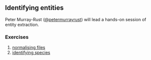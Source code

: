 ## Identifying entities

Peter Murray-Rust ([@petermurrayrust](https://twitter.com/petermurrayrust)) will lead a hands-on session of entity extraction.

### Exercises

1. [normalising files](https://github.com/ContentMine/WellcomeTrust-April2015/blob/master/sessions/02_ami/01_normalisation.md)
2. [identifying species](https://github.com/ContentMine/WellcomeTrust-April2015/blob/master/sessions/02_ami/02_species.md)
